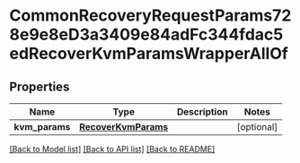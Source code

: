 # CommonRecoveryRequestParams728e9e8eD3a3409e84adFc344fdac5edRecoverKvmParamsWrapperAllOf


## Properties
Name | Type | Description | Notes
------------ | ------------- | ------------- | -------------
**kvm_params** | [**RecoverKvmParams**](RecoverKvmParams.md) |  | [optional] 

[[Back to Model list]](../README.md#documentation-for-models) [[Back to API list]](../README.md#documentation-for-api-endpoints) [[Back to README]](../README.md)


